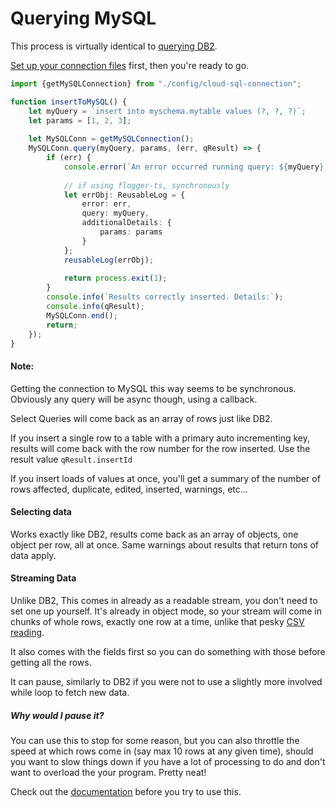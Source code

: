 # Querying MySQL

This process is virtually identical to [querying DB2](../working%20with%20DB2/getting-results-all-at-once.md).

[Set up your connection files](./README.md) first, then you're ready to go.

```typescript
import {getMySQLConnection} from "./config/cloud-sql-connection";

function insertToMySQL() {
    let myQuery = `insert into myschema.mytable values (?, ?, ?)`;
    let params = [1, 2, 3];
    
    let MySQLConn = getMySQLConnection();
    MySQLConn.query(myQuery, params, (err, qResult) => {
        if (err) {
            console.error(`An error occurred running query: ${myQuery}, with params ${params}, error: ${err}`);
            
            // if using flogger-ts, synchronously
            let errObj: ReusableLog = {
                error: err,
                query: myQuery,
                additionalDetails: {
                    params: params
                }
            };
            reusableLog(errObj);
            
            return process.exit(1);
        }
        console.info(`Results correctly inserted. Details:`);
        console.info(qResult);
        MySQLConn.end();
        return;
    });
}
```
#### Note:

Getting the connection to MySQL this way seems to be synchronous. Obviously any query will be async though, using a callback.

Select Queries will come back as an array of rows just like DB2.

If you insert a single row to a table with a primary auto incrementing key, results will come back with the row number for the row inserted.
Use the result value `qResult.insertId`

If you insert loads of values at once, you'll get a summary of the number of rows affected, duplicate, edited, inserted, warnings, etc...

#### Selecting data

Works exactly like DB2, results come back as an array of objects, one object per row, all at once.
Same warnings about results that return tons of data apply.

#### Streaming Data

Unlike DB2, This comes in already as a readable stream, you don't need to set one up yourself.
It's already in object mode, so your stream will come in chunks of whole rows, exactly one row at a time, unlike that pesky [CSV reading](../working%20with%20CSVs/Reading%20Contents%20of%20a%20CSV.md).

It also comes with the fields first so you can do something with those before getting all the rows.

It can pause, similarly to DB2 if you were not to use a slightly more involved while loop to fetch new data.

##### Why would I pause it?

You can use this to stop for some reason, but you can also throttle the speed at which rows come in (say max 10 rows at any given time), should you want to slow things down if you have a lot of processing to do and don't want to overload the your program. Pretty neat!
 
Check out the [documentation](https://www.npmjs.com/package/mysql#streaming-query-rows) before you try to use this.
